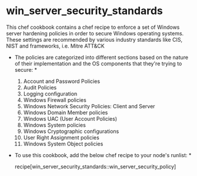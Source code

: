 # win_server_security_standards

This chef cookbook contains a chef recipe to enforce a set of Windows server hardening policies in order to secure Windows operating systems.
These settings are recommended by various industry standards like CIS, NIST and frameworks, i.e. Mitre ATT&CK

* The policies are categorized into different sections based on the nature of their implementation and the OS components that they're trying to secure: *
    1. Account and Password Policies
    2. Audit Policies
    3. Logging configuration
    4. Windows Firewall policies
    5. Windows Network Security Policies: Client and Server
    6. Windows Domain Member policies
    7. Windows UAC (User Account Policies)
    8. Windows System policies
    9. Windows Cryptographic configurations
    10. User Right Assignment policies
    11. Windows System Object policies

* To use this cookbook, add the below chef recipe to your node's runlist: *

    recipe[win_server_security_standards::win_server_security_policy]
